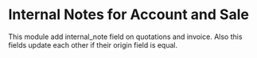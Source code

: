 # Internal Notes for Account and Sale

This module add internal_note field on quotations and invoice.
Also this fields update each other if their origin field is equal.